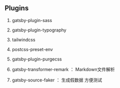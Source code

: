 ## Plugins

1.  gatsby-plugin-sass
2.  gatsby-plugin-typography
3.  tailwindcss
4.  postcss-preset-env
5.  gatsby-plugin-purgecss
6.  gatsby-transformer-remark ： Markdown文件解析

7. gatsby-source-faker ： 生成假数据 方便测试

   